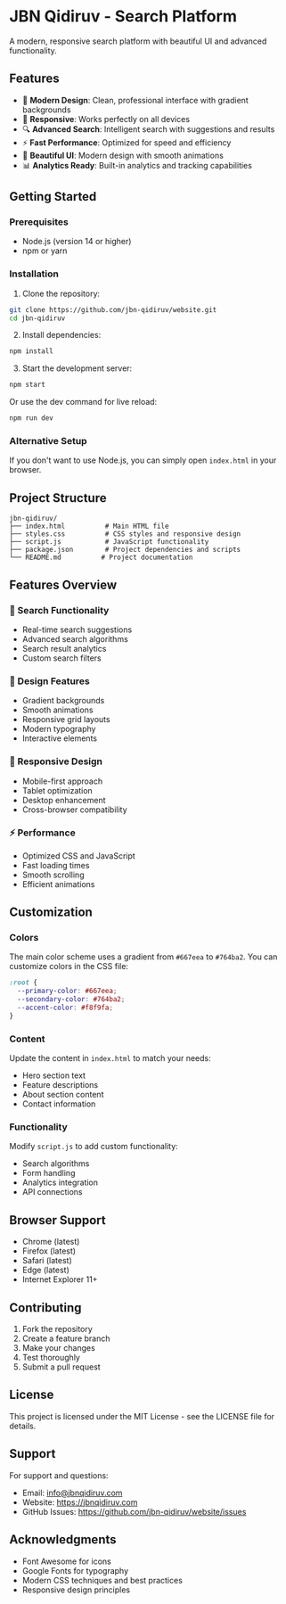 # JBN Qidiruv - Search Platform

A modern, responsive search platform with beautiful UI and advanced functionality.

## Features

- 🚀 **Modern Design**: Clean, professional interface with gradient backgrounds
- 📱 **Responsive**: Works perfectly on all devices
- 🔍 **Advanced Search**: Intelligent search with suggestions and results
- ⚡ **Fast Performance**: Optimized for speed and efficiency
- 🎨 **Beautiful UI**: Modern design with smooth animations
- 📊 **Analytics Ready**: Built-in analytics and tracking capabilities

## Getting Started

### Prerequisites

- Node.js (version 14 or higher)
- npm or yarn

### Installation

1. Clone the repository:
```bash
git clone https://github.com/jbn-qidiruv/website.git
cd jbn-qidiruv
```

2. Install dependencies:
```bash
npm install
```

3. Start the development server:
```bash
npm start
```

Or use the dev command for live reload:
```bash
npm run dev
```

### Alternative Setup

If you don't want to use Node.js, you can simply open `index.html` in your browser.

## Project Structure

```
jbn-qidiruv/
├── index.html          # Main HTML file
├── styles.css          # CSS styles and responsive design
├── script.js           # JavaScript functionality
├── package.json        # Project dependencies and scripts
└── README.md          # Project documentation
```

## Features Overview

### 🎯 Search Functionality
- Real-time search suggestions
- Advanced search algorithms
- Search result analytics
- Custom search filters

### 🎨 Design Features
- Gradient backgrounds
- Smooth animations
- Responsive grid layouts
- Modern typography
- Interactive elements

### 📱 Responsive Design
- Mobile-first approach
- Tablet optimization
- Desktop enhancement
- Cross-browser compatibility

### ⚡ Performance
- Optimized CSS and JavaScript
- Fast loading times
- Smooth scrolling
- Efficient animations

## Customization

### Colors
The main color scheme uses a gradient from `#667eea` to `#764ba2`. You can customize colors in the CSS file:

```css
:root {
  --primary-color: #667eea;
  --secondary-color: #764ba2;
  --accent-color: #f8f9fa;
}
```

### Content
Update the content in `index.html` to match your needs:
- Hero section text
- Feature descriptions
- About section content
- Contact information

### Functionality
Modify `script.js` to add custom functionality:
- Search algorithms
- Form handling
- Analytics integration
- API connections

## Browser Support

- Chrome (latest)
- Firefox (latest)
- Safari (latest)
- Edge (latest)
- Internet Explorer 11+

## Contributing

1. Fork the repository
2. Create a feature branch
3. Make your changes
4. Test thoroughly
5. Submit a pull request

## License

This project is licensed under the MIT License - see the LICENSE file for details.

## Support

For support and questions:
- Email: info@jbnqidiruv.com
- Website: https://jbnqidiruv.com
- GitHub Issues: https://github.com/jbn-qidiruv/website/issues

## Acknowledgments

- Font Awesome for icons
- Google Fonts for typography
- Modern CSS techniques and best practices
- Responsive design principles

